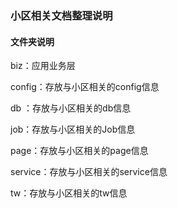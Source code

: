 ### 小区相关文档整理说明

#### 文件夹说明

biz：应用业务层

config：存放与小区相关的config信息

db ：存放与小区相关的db信息

job：存放与小区相关的Job信息

page：存放与小区相关的page信息

service：存放与小区相关的service信息

tw：存放与小区相关的tw信息